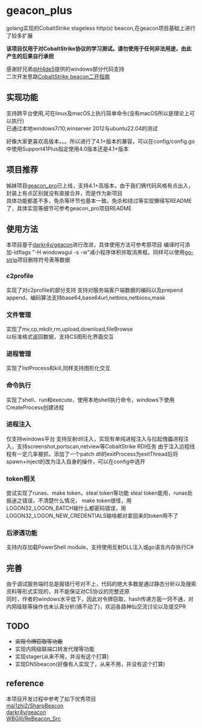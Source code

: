 # geacon_plus
golang实现的CobaltStrike stageless http(s) beacon,在geacon项目基础上进行了较多扩展

**该项目仅用于对CobaltStrike协议的学习测试。请勿使用于任何非法用途，由此产生的后果自行承担**

感谢好兄弟[@H4de5](https://github.com/H4de5-7)提供的windows部分代码支持  
二次开发思路[CobaltStrike beacon二开指南](https://blog.z3ratu1.cn/CobaltStrike%20beacon%E4%BA%8C%E5%BC%80%E6%8C%87%E5%8D%97.html)

## 实现功能
支持跨平台使用,可在linux及macOS上执行简单命令(没有macOS所以是理论上可以执行)  
已通过本地windows7/10,winserver 2012与ubuntu22.04的测试  

好像大家更喜欢高版本。。。所以进行了4.1+版本的兼容，可以在config/config.go中使用Support41Plus指定使用4.0版本还是4.1+版本

## 项目推荐
姊妹项目[geacon_pro](https://github.com/H4de5-7/geacon_pro)已上线，支持4.1+高版本，由于我们俩代码风格有点出入，封装上有点区别就没有直接合并，而是作为新项目  
具体功能都差不多，免杀等环节也基本一致。免杀和绕过等实现懒得写README了，具体实现等细节可参考geacon_pro项目README

## 使用方法
本项目基于[darkr4y/geacon](https://github.com/darkr4y/geacon)进行改进，具体使用方法可参考原项目
编译时可添加-ldflags "-H windowsgui -s -w"减小程序体积并取消黑框，同样可以使用[go-strip](https://github.com/boy-hack/go-strip)项目删除符号表等数据


### c2profile
实现了对c2profile的部分支持 
支持对服务端客户端数据的编码以及prepend append，编码算法支持base64,base64url,netbios,netbiosu,mask

### 文件管理
实现了mv,cp,mkdir,rm,upload,download,fileBrowse  
以标准格式返回数据，支持CS图形化界面交互

### 进程管理
实现了listProcess和kill,同样支持图形化交互

### 命令执行
实现了shell、run和execute，使用本地shell执行命令，windows下使用CreateProcess创建进程

### 进程注入
仅支持windows平台
支持反射dll注入，实现有单纯进程注入与拉起傀儡进程注入，支持screenshot,portscan,netview等CobaltStrike RDI任务
由于注入远程线程有一定几率被抓，添加了一个patch dll的exitProcess为exitThread后将spawn+inject的改为注入自身的操作，可以在config中选开

### token相关
尝试实现了runas、make token，steal token等功能
steal token能用，runas处报迷之错误，不清楚什么情况，
make token很怪，用LOGON32_LOGON_BATCH输什么都密码错误，用LOGON32_LOGON_NEW_CREDENTIALS输啥都对拿回来的token用不了

### 后渗透功能
支持内存加载PowerShell module，支持使用反射DLL注入或go语言内存执行C#

## 完善
由于调试服务端时总是报错行号对不上，代码的绝大多数是通过静态分析以及搜索资料等形式实现的，并不能保证对CS协议的完整还原  
同时，作者的windows水平低下，因此对令牌窃取，hash传递方面一窍不通，对内网级联等操作也未认真分析(搞不动了)，欢迎各路神仙交流讨论以及提交PR

## TODO
- ~~实现令牌窃取等功能~~
- 实现内网级联端口转发代理等功能
- 实现stager(从来不用，并没有这个打算)
- 实现DNSbeacon(好像有人实现了，从来不用，并没有这个打算)

## reference
本项目开发过程中参考了如下优秀项目  
[mai1zhi2/SharpBeacon](https://github.com/mai1zhi2/SharpBeacon)  
[darkr4y/geacon](https://github.com/darkr4y/geacon)  
[WBGlIl/ReBeacon_Src](https://github.com/WBGlIl/ReBeacon_Src)